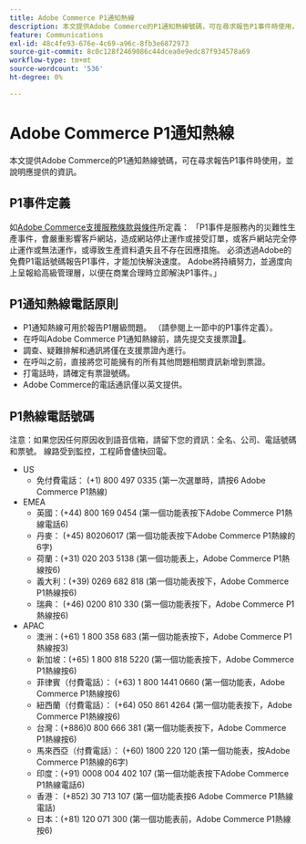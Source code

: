 ```yaml
---
title: Adobe Commerce P1通知熱線
description: 本文提供Adobe Commerce的P1通知熱線號碼，可在尋求報告P1事件時使用，並說明應提供的資訊。
feature: Communications
exl-id: 48c4fe93-676e-4c69-a96c-8fb3e6872973
source-git-commit: 8c0c128f2469086c44dcea0e9edc87f934578a69
workflow-type: tm+mt
source-wordcount: '536'
ht-degree: 0%

---
```


# Adobe Commerce P1通知熱線

本文提供Adobe Commerce的P1通知熱線號碼，可在尋求報告P1事件時使用，並說明應提供的資訊。

## P1事件定義

如[Adobe Commerce支援服務條款與條件](https://www.adobe.com/content/dam/cc/en/legal/terms/enterprise/pdfs/Magento-Support-Services-Terms-and-Conditions.pdf)所定義： 「P1事件是服務內的災難性生產事件，會嚴重影響客戶網站，造成網站停止運作或接受訂單，或客戶網站完全停止運作或無法運作，或導致生產資料遺失且不存在因應措施。 必須透過Adobe的免費P1電話號碼報告P1事件，才能加快解決速度。 Adobe將持續努力，並適度向上呈報給高級管理層，以便在商業合理時立即解決P1事件。」

## P1通知熱線電話原則

* P1通知熱線可用於報告P1層級問題。 （請參閱上一節中的P1事件定義）。
* 在呼叫Adobe Commerce P1通知熱線前，請先提交支援票證[&#128279;](https://experienceleague.adobe.com/docs/commerce-knowledge-base/kb/help-center-guide/magento-help-center-user-guide.html?lang=zh-Hant#submit-ticket)。
* 調查、疑難排解和通訊將僅在支援票證內進行。
* 在呼叫之前，直接將您可能擁有的所有其他問題相關資訊新增到票證。
* 打電話時，請確定有票證號碼。
* Adobe Commerce的電話通訊僅以英文提供。

## P1熱線電話號碼

注意：如果您因任何原因收到語音信箱，請留下您的資訊：全名、公司、電話號碼和票號。 線路受到監控，工程師會儘快回電。

* US
   * 免付費電話： (+1) 800 497 0335 (第一次選單時，請按6 Adobe Commerce P1熱線)
* EMEA
   * 英國：(+44) 800 169 0454 (第一個功能表按下Adobe Commerce P1熱線電話6)
   * 丹麥： (+45) 80206017 (第一個功能表按下Adobe Commerce P1熱線的6字)
   * 荷蘭：(+31) 020 203 5138 (第一個功能表上，Adobe Commerce P1熱線按6)
   * 義大利：(+39) 0269 682 818 (第一個功能表按下，Adobe Commerce P1熱線按6)
   * 瑞典： (+46) 0200 810 330 (第一個功能表按下，Adobe Commerce P1熱線按6)
* APAC
   * 澳洲：(+61) 1 800 358 683 (第一個功能表按下，Adobe Commerce P1熱線按3)
   * 新加坡：(+65) 1 800 818 5220 (第一個功能表按下，Adobe Commerce P1熱線按6)
   * 菲律賓（付費電話）： (+63) 1 800 1441 0660 (第一個功能表，Adobe Commerce P1熱線按6)
   * 紐西蘭（付費電話）： (+64) 050 861 4264 (第一個功能表按下，Adobe Commerce P1熱線按6)
   * 台灣：(+886)0 800 666 381 (第一個功能表按下，Adobe Commerce P1熱線按6)
   * 馬來西亞（付費電話）： (+60) 1800 220 120 (第一個功能表，按Adobe Commerce P1熱線的6字)
   * 印度：(+91) 0008 004 402 107 (第一個功能表按下Adobe Commerce P1熱線電話6)
   * 香港： (+852) 30 713 107 (第一個功能表按6 Adobe Commerce P1熱線電話)
   * 日本：(+81) 120 071 300 (第一個功能表前，Adobe Commerce P1熱線按6)
